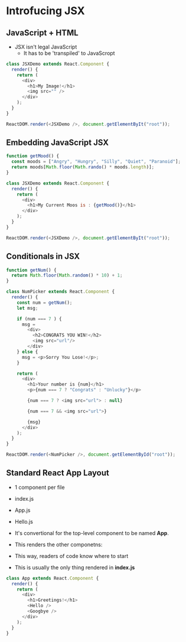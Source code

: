 # Introfucing JSX

## JavaScript + HTML

- JSX isn't legal JavaScript
  - It has to be 'transpiled' to JavaScropt

```js
class JSXDemo extends React.Component {
  render() {
    return (
      <div>
        <h1>My Image!</h1>
        <img src="" />
      </div>
    );
  }
}

ReactDOM.render(<JSXDemo />, document.getElementByIt("root"));
```

## Embedding JavaScript JSX

```js
function getMood() {
  const moods = ["Angry", "Hungry", "Silly", "Quiet", "Paranoid"];
  return moods[Math.floor(Math.rando() * moods.length)];
}

class JSXDemo extends React.Component {
  render() {
    return (
      <div>
        <h1>My Current Moos is : {getMood()}</h1>
      </div>
    );
  }
}

ReactDOM.render(<JSXDemo />, document.getElementByIt("root"));
```

## Conditionals in JSX

```js
function getNum() {
  return Math.floor(Math.random() * 10) + 1;
}

class NumPicker extends React.Component {
  render() {
    const num = getNum();
    let msg;

    if (num === 7 ) {
      msg =
        <div>
          <h2>CONGRATS YOU WIN!</h2>
          <img src="url"/>
        </div>
    } else {
      msg = <p>Sorry You Lose!</p>;
    }

    return (
      <div>
        <h1>Your number is {num}</h1>
        <p>{num === 7 ? "Congrats" : "Unlucky"}</p>

        {num === 7 ? <img src="url"> : null}

        {num === 7 && <img src="url">}

        {msg}
      </div>
    );
  }
}

ReactDOM.render(<NumPicker />, document.getElementById("root"));
```

## Standard React App Layout

- 1 component per file
- index.js
- App.js
- Hello.js

- It's convertional for the top-level component to be named **App**.
- This renders the other componetns:
- This way, readers of code know where to start
- This is usually the only thing rendered in **index.js**

```js
class App extends React.Component {
  render() {
    return (
      <div>
        <h1>Greetings!</h1>
        <Hello />
        <Googbye />
      </div>
    );
  }
}
```

